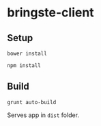 # bringste-client


## Setup

```
bower install
```

```
npm install
```


## Build

```
grunt auto-build
```

Serves app in `dist` folder.